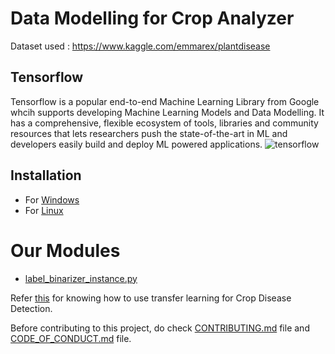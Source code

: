 # <strong>Data Modelling for Crop Analyzer</strong>
Dataset used : https://www.kaggle.com/emmarex/plantdisease

## Tensorflow
Tensorflow is a popular end-to-end Machine Learning Library from Google whcih supports developing Machine Learning Models and Data Modelling. It has a comprehensive, flexible ecosystem of tools, libraries and community resources that lets researchers push the state-of-the-art in ML and developers easily build and deploy ML powered applications.
![tensorflow](https://user-images.githubusercontent.com/43414928/76705997-45680400-670a-11ea-8493-7acc393ebcb8.png)

## Installation
-   For [Windows](https://github.com/CropAi/Data-Modeling/blob/master/docs/TensorFlowWindows.md)
-   For [Linux](https://github.com/CropAi/Data-Modeling/blob/master/docs/TensorFlowLinux.md)

# Our Modules
-   [label_binarizer_instance.py](https://github.com/CropAi/Data-Modeling/blob/master/modules/label_binarizer_instance.py)

Refer [this](https://github.com/CropAi/Data-Modeling/blob/master/docs/transfer_learning.md) for knowing how to use transfer learning for Crop Disease Detection. 

Before contributing to this project, do check [CONTRIBUTING.md](https://github.com/CropAi/Data-Modeling/blob/master/docs/CONTRIBUTING.md) file and [CODE_OF_CONDUCT.md](https://github.com/CropAi/Data-Modeling/blob/master/docs/CODE_OF_CONDUCT.md) file.

